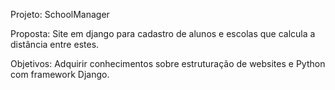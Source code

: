 Projeto: SchoolManager

Proposta: Site em django para cadastro de alunos e escolas que calcula a distância entre estes.

Objetivos: Adquirir conhecimentos sobre estruturação de websites e Python com framework Django.
